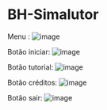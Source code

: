 # BH-Simalutor


Menu :
![image](https://user-images.githubusercontent.com/87147025/172286785-ff84cd25-38d3-44c0-a7f1-e599001fe95d.png)

Botão iniciar:
![image](https://user-images.githubusercontent.com/87147025/172287596-8d3a4c26-22f3-4e45-9c42-16f396e02c7a.png)


Botão tutorial:
![image](https://user-images.githubusercontent.com/87147025/172287899-06b244fa-ba7c-444f-8698-91b0b0f8474a.png)


Botão créditos:
![image](https://user-images.githubusercontent.com/87147025/172288284-ef1f9f3f-52c1-418f-8169-b9fbc9506094.png)


Botão sair:
![image](https://user-images.githubusercontent.com/87147025/172288426-1adc940f-401d-483a-855c-a2905825a843.png)

